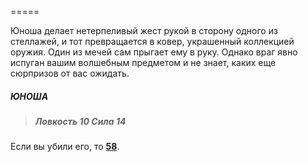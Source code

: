 =====

Юноша делает нетерпеливый жест рукой в сторону одного из стеллажей, и тот превращается в ковер, украшенный коллекцией оружия. Один из мечей сам прыгает ему в руку. Однако враг явно испуган вашим волшебным предметом и не знает, каких еще сюрпризов от вас ожидать.

##### ЮНОША

> ##### Ловкость 10 Сила 14

Если вы убили его, то [**58**](#n_58).

